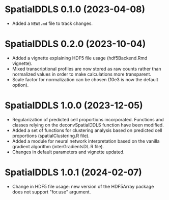 # SpatialDDLS 0.1.0 (2023-04-08)

* Added a `NEWS.md` file to track changes.


# SpatialDDLS 0.2.0 (2023-10-04)

* Added a vignette explaining HDF5 file usage (hdf5Backend.Rmd vignette). 
* Mixed transcriptional profiles are now stored as raw counts rather than 
normalized values in order to make calculations more transparent. 
* Scale factor for normalization can be chosen (10e3 is now the default option). 


# SpatialDDLS 1.0.0 (2023-12-05)

* Regularization of predicted cell proportions incorporated. Functions and classes relying on the deconvSpatialDDLS function have been modified. 
* Added a set of functions for clustering analysis based on predicted cell proportions (spatialClustering.R file).
* Added a module for neural network interpretation based on the vanilla gradient algorithm (interGradientsDL.R file).
* Changes in default parameters and vignette updated.


# SpatialDDLS 1.0.1 (2024-02-07)

* Change in HDF5 file usage: new version of the HDF5Array package does not support "for.use" argument.
